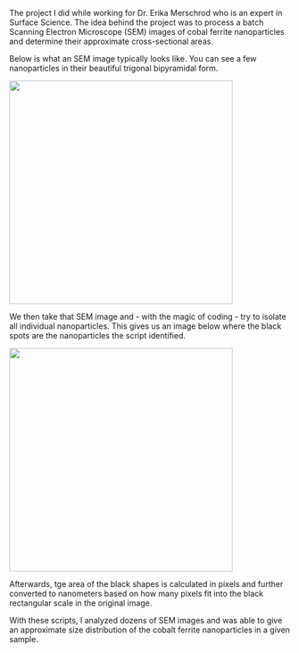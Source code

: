 The project I did while working for Dr. Erika Merschrod who is an expert in Surface Science. 
The idea behind the project was to process a batch Scanning Electron Microscope (SEM) images of 
cobal ferrite nanoparticles and determine their approximate cross-sectional areas.

Below is what an SEM image typically looks like. You can see a few nanoparticles 
in their beautiful trigonal bipyramidal form.

<img  style = "width: 400px;" src="https://user-images.githubusercontent.com/61998449/180675091-cdb57007-4404-45bd-974e-b946819e54da.jpg">

We then take that SEM image and - with the magic of coding -  try to isolate all individual nanoparticles. This gives us an image below where the black spots are the nanoparticles the script identified.


<img  style = "width: 400px;" src="https://user-images.githubusercontent.com/61998449/180675654-d605a96e-eba4-4a7b-9346-cadf4265b9a8.jpg">

Afterwards, tge area of the black shapes is calculated in pixels and further converted to nanometers based on how many pixels fit
into the black rectangular scale in the original image. 

With these scripts, I analyzed dozens of SEM images and was able to give an approximate size distribution of the cobalt ferrite nanoparticles in a given sample. 
